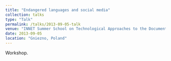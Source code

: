 ```yaml
---
title: "Endangered languages and social media"
collection: talks
type: "Talk"
permalink: /talks/2013-09-05-talk
venue: "INNET Summer School on Technological Approaches to the Documentation of Lesser-Used Languages"
date: 2013-09-05
location: "Gniezno, Poland"
---
```


Workshop.
